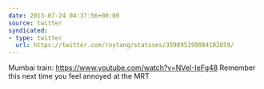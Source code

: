 ```yaml
---
date: 2013-07-24 04:37:56+00:00
source: twitter
syndicated:
- type: twitter
  url: https://twitter.com/roytang/statuses/359895199004102659/
---
```


Mumbai train: https://www.youtube.com/watch?v=NVeI-IeFg48 Remember this next time you feel annoyed at the MRT